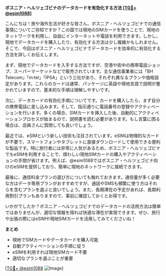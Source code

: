 **ボスニア・ヘルツェゴビナのデータカードを有効化する方法 [[TG💪+ @esim1088](https://t.me/s/esim1088)]**

こんにちは！旅や海外生活が好きな皆さん、ボスニア・ヘルツェゴビナでの通信事情についてご存知ですか？この国では現地のSIMカードを使うことで、現地のネットワークを利用し、自由にインターネットや電話を利用できます。しかし、現地でデータカードを購入したり、有効化する方法は少し複雑かもしれません。そこで、今回はボスニア・ヘルツェゴビナでデータカードを効率的に有効化する方法を詳しくお伝えします。

まず、現地でデータカードを入手する方法ですが、空港や街中の携帯電話ショップ、スーパーマーケットなどで販売されています。主な通信事業者には「BH Telecom」「m:tel」「IPSA」という三社があり、それぞれ異なるプランや価格設定があります。これらのカードは通常、パッケージに英語や現地言語で説明が書かれていますので、基本的な手順は理解しやすいです。

次に、データカードの有効化手順についてです。カードを購入したら、まず自分の携帯電話に差し込みます。そして、指示通りに電話番号の登録やアクティベーションを行います。多くの場合、SIMカードを挿入した後、自動的にアクティベーションプロセスが始まるので、説明書を読む必要があります。もし言葉に困る場合は、店員さんに質問しても良いでしょう。

最近では、eSIMという新しい技術も注目されています。eSIMは物理的なカードが不要で、スマートフォンやタブレットに直接ダウンロードして使用できる便利な製品です。特に旅行者には非常に人気があるため、ボスニア・ヘルツェゴビナでもeSIMを利用することで、煩わしい現地SIMカードの購入やアクティベーションの手間が省けます。例えば、@esim1088ではボスニア・ヘルツェゴビナ向けのeSIMを提供しており、簡単に現地のネットワークに接続できます。

最後に、通信料金プランの選び方についても触れておきます。通信量が多く必要な方はデータ専用プランがおすすめですが、通話やSMSも頻繁に使う方はそれらを含むプランを選ぶと良いでしょう。また、長期滞在の予定があれば、長期利用割引プランもありますので、事前に確認しておくとお得です。

いかがでしたか？ボスニア・ヘルツェゴビナでのデータカードの活用方法は簡単ではありませんが、適切な情報を得れば快適な滞在が実現できます。ぜひ、旅行や出張の際にはeSIMや現地SIMカードを活用してみてくださいね！

**まとめ**

- 現地でSIMカードやデータカードを購入可能
- 自動アクティベーションの手順に従う
- eSIMを利用すれば現地SIMカード不要
- 適切なプランを選ぶことが重要

[[TG💪+ @esim1088](https://t.me/s/esim1088) ![Image](https://i.postimg.cc/Y0z9fWf4/image.png)]